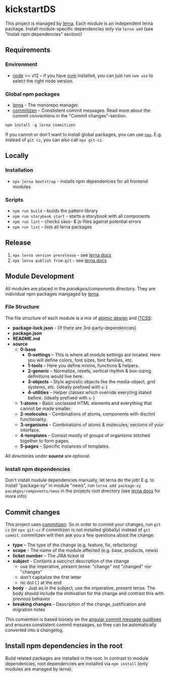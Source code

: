 # kickstartDS

This project is managed by [lerna](https://lernajs.io/). Each module is an independent lerna package. Install module-specific dependencies only via `lerna add` (see "Install npm dependencies" section)!

## Requirements

### Environment

- [node](https://nodejs.org/en/) >= v12 – if you have [nvm](https://github.com/creationix/nvm#node-version-manager---) installed, you can just run `nvm use` to select the right node version.

### Global npm packages

- [lerna](https://lernajs.io/) - The monorepo manager.
- [commitizen](http://commitizen.github.io/cz-cli/) – Constistent commit messages. Read more about the commit conventions in the "Commit changes"-section.

`npm install -g lerna commitizen`

If you cannot or don't want to install global packages, you can use [`npx`](https://www.npmjs.com/package/npx). E.g. instead of `git cz`, you can also call `npx git-cz`.

## Locally

### Installation

- `npx lerna bootstrap` - installs npm dependencies for all frontend modules

### Scripts

- `npm run build` – builds the pattern library
- `npm run storybook start` - starts a storybook with all components
- `npm run lint` – checks sass- & js-files against potential errors
- `npm run list` – lists all lerna packages

## Release

1. `npx lerna version prerelease` - see [lerna docs](https://github.com/lerna/lerna/tree/main/commands/version#readme)
2. `npx lerna publish from-git` - see [lerna docs](https://github.com/lerna/lerna/tree/main/commands/publish#readme)

## Module Development

All modules are placed in the _pacakges/components_ directory. They are individual npm packages mangaged by [lerna](https://lernajs.io/).

### File Structure

The file structure of each module is a mix of [atomic design](http://bradfrost.com/blog/post/atomic-web-design/) and [ITCSS](https://www.xfive.co/blog/itcss-scalable-maintainable-css-architecture/):

- **package-lock.json** - (If there are 3rd-party-dependencies)
- **package.json**
- **README.md**
- **source**
  - **0-base**
    - **0-settings** – This is where all module settings are located. Here you will define colors, font sizes, font families, etc.
    - **1-tools** – Here you define mixins, functions & helpers.
    - **2-generic** – Normalize, resets, vertical rhythm & box-sizing definitions would live here.
    - **3-objects** – Style agnostic objects like the media-object, grid systems, etc. (ideally prefixed with `o-`)
    - **4-utilities** – Helper classes which override everyting stated before. (ideally prefixed with `u-`)
  - **1-atoms** – Basic unclassed HTML elements and everything that cannot be made smaller.
  - **2-molecules** – Combinations of atoms, components with disctint functionality.
  - **3-organisms** – Combinations of atoms & molecules; sections of your interface.
  - **4-templates** – Consist mostly of groups of organisms stitched together to form pages.
  - **5-pages** – Specific instances of templates.

All directories under **source** are optional.

### Install npm dependencies

Don't install module dependencies manually, let lerna do the job!
E.g. to install "package-xy" in module "news", run `lerna add package-xy pacakges/components/news` in the projects root directory (see [lerna docs](https://github.com/lerna/lerna/tree/master/commands/add) for more info)

## Commit changes

This project uses [commitizen](http://commitizen.github.io/cz-cli/). So in order to commit your changes, run `git cz` (or `npx git-cz` if commitizen is not installed globally) instead of `git commit`. commitizen will then ask you a few questions about the change:

- **type** – The type of the change (e.g. feature, fix, refactoring)
- **scope** - The name of the module affected (e.g. base, products, news)
- **ticket number** – The JIRA ticket id
- **subject** - Contains a succinct description of the change
  - use the imperative, present tense: "change" not "changed" nor "changes"
  - don't capitalize the first letter
  - no dot (.) at the end
- **body** - Just as in the subject, use the imperative, present tense. The body should include the motivation for the change and contrast this with previous behavior
- **breaking changes** – Description of the change, justification and migration notes

This convention is based loosely on the [angular commit message guidlines](https://github.com/angular/angular/blob/master/CONTRIBUTING.md#-commit-message-guidelines) and ensures constistent commit messages, so they can be automatically converted into a changelog.

## Install npm dependencies in the root

Build related packages are installed in the root. In contrast to module dependencies, root dependencies are installed via `npm install` (only modules are managed by lerna).
